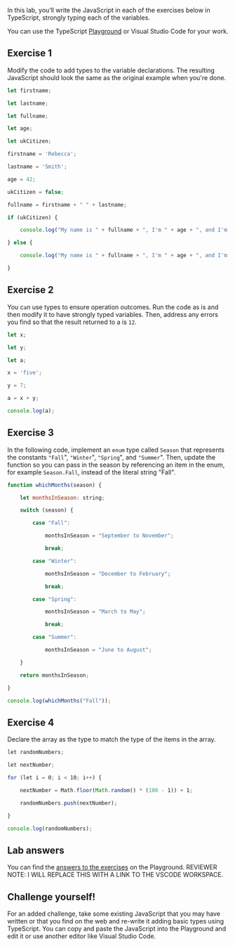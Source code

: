 In this lab, you’ll write the JavaScript in each of the exercises below in TypeScript, strongly typing each of the variables.

You can use the TypeScript [Playground](https://www.typescriptlang.org/play) or Visual Studio Code for your work.

## Exercise 1

Modify the code to add types to the variable declarations. The resulting JavaScript should look the same as the original example when you're done.

```javascript
let firstname;

let lastname;

let fullname;

let age;

let ukCitizen;

firstname = 'Rebecca';

lastname = 'Smith';

age = 42;

ukCitizen = false;

fullname = firstname + " " + lastname;

if (ukCitizen) {

    console.log("My name is " + fullname + ", I'm " + age + ", and I'm a citizen of the United Kingdom.");

} else {

    console.log("My name is " + fullname + ", I'm " + age + ", and I'm not a citizen of the United Kingdom.");

}

```

## Exercise 2

You c`a`n use types to ensure operation outcomes. Run the code as is and then modify it to have strongly typed variables. Then, address any errors you find so that the result returned to a is `12`.

```javascript
let x;

let y;

let a;

x = 'five';

y = 7;

a = x + y;

console.log(a);

```

## Exercise 3

In the following code, implement an ``enum`` type called `Season` that represents the constants ``"Fall``", `"Winter`", `"Spring`", and `"Summer`". Then, update the function so you can pass in the season by referencing an item in the enum, for example `Season.Fall`, instead of the literal string "Fall".

```javascript
function whichMonths(season) {

    let monthsInSeason: string;

    switch (season) {

        case "Fall":

            monthsInSeason = "September to November";

            break;

        case "Winter":

            monthsInSeason = "December to February";

            break;

        case "Spring":

            monthsInSeason = "March to May";

            break;

        case "Summer":

            monthsInSeason = "June to August";

    }

    return monthsInSeason;

}

console.log(whichMonths("Fall"));

```

## Exercise 4

Declare the array as the type to match the type of the items in the array.

```javascript
let randomNumbers;

let nextNumber;

for (let i = 0; i < 10; i++) {

    nextNumber = Math.floor(Math.random() * (100 - 1)) + 1;

    randomNumbers.push(nextNumber);

}

console.log(randomNumbers);

```

## Lab answers

You can find the [answers to the exercises](https://www.typescriptlang.org/play?) on the Playground. REVIEWER NOTE: I WILL REPLACE THIS WITH A LINK TO THE VSCODE WORKSPACE.

## Challenge yourself!

For an added challenge, take some existing JavaScript that you may have written or that you find on the web and re-write it adding basic types using TypeScript. You can copy and paste the JavaScript into the Playground and edit it or use another editor like Visual Studio Code.

